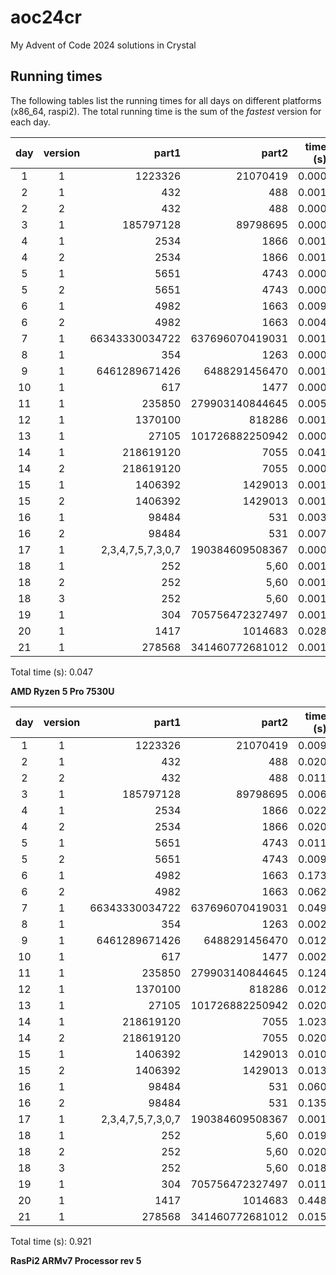 # aoc24cr
My Advent of Code 2024 solutions in Crystal

## Running times

The following tables list the running times for all days on different
platforms (x86_64, raspi2). The total running time is the sum of the
*fastest* version for each day.

  | day | version |             part1 |           part2 | time (s) | mem (kb)|
  |:---:|:-------:|------------------:|----------------:|---------:|---------:
  |   1 |       1 |           1223326 |        21070419 |    0.000 |  338.859|
  |   2 |       1 |               432 |             488 |    0.001 |  768.344|
  |   2 |       2 |               432 |             488 |    0.000 |  417.531|
  |   3 |       1 |         185797128 |        89798695 |    0.000 |  156.672|
  |   4 |       1 |              2534 |            1866 |    0.001 |   85.328|
  |   4 |       2 |              2534 |            1866 |    0.001 |   81.422|
  |   5 |       1 |              5651 |            4743 |    0.000 |  415.500|
  |   5 |       2 |              5651 |            4743 |    0.000 |  365.922|
  |   6 |       1 |              4982 |            1663 |    0.009 |  970.859|
  |   6 |       2 |              4982 |            1663 |    0.004 | 1128.141|
  |   7 |       1 |    66343330034722 | 637696070419031 |    0.001 |  768.906|
  |   8 |       1 |               354 |            1263 |    0.000 |  155.578|
  |   9 |       1 |     6461289671426 |   6488291456470 |    0.001 |  429.922|
  |  10 |       1 |               617 |            1477 |    0.000 |   96.594|
  |  11 |       1 |            235850 | 279903140844645 |    0.005 |  771.797|
  |  12 |       1 |           1370100 |          818286 |    0.001 |  393.656|
  |  13 |       1 |             27105 | 101726882250942 |    0.000 |  449.016|
  |  14 |       1 |         218619120 |            7055 |    0.041 |  519.984|
  |  14 |       2 |         218619120 |            7055 |    0.000 |  409.109|
  |  15 |       1 |           1406392 |         1429013 |    0.001 |  425.078|
  |  15 |       2 |           1406392 |         1429013 |    0.001 |  329.875|
  |  16 |       1 |             98484 |             531 |    0.003 | 1048.031|
  |  16 |       2 |             98484 |             531 |    0.007 | 3231.812|
  |  17 |       1 | 2,3,4,7,5,7,3,0,7 | 190384609508367 |    0.000 |   48.000|
  |  18 |       1 |               252 |            5,60 |    0.001 |  785.312|
  |  18 |       2 |               252 |            5,60 |    0.001 |  983.859|
  |  18 |       3 |               252 |            5,60 |    0.001 |  770.438|
  |  19 |       1 |               304 | 705756472327497 |    0.001 |  329.469|
  |  20 |       1 |              1417 |         1014683 |    0.028 |  347.922|
  |  21 |       1 |            278568 | 341460772681012 |    0.001 |   49.828|

  Total time (s): 0.047

  **AMD Ryzen 5 Pro 7530U**

  | day | version |             part1 |           part2 | time (s) | mem (kb)|
  |:---:|:-------:|------------------:|----------------:|---------:|---------:
  |   1 |       1 |           1223326 |        21070419 |    0.009 |  279.633|
  |   2 |       1 |               432 |             488 |    0.020 |  540.469|
  |   2 |       2 |               432 |             488 |    0.011 |  319.578|
  |   3 |       1 |         185797128 |        89798695 |    0.006 |  110.141|
  |   4 |       1 |              2534 |            1866 |    0.022 |   82.641|
  |   4 |       2 |              2534 |            1866 |    0.020 |   78.570|
  |   5 |       1 |              5651 |            4743 |    0.011 |  339.836|
  |   5 |       2 |              5651 |            4743 |    0.009 |  281.883|
  |   6 |       1 |              4982 |            1663 |    0.173 |  858.695|
  |   6 |       2 |              4982 |            1663 |    0.062 | 1008.734|
  |   7 |       1 |    66343330034722 | 637696070419031 |    0.049 |  512.883|
  |   8 |       1 |               354 |            1263 |    0.002 |  143.328|
  |   9 |       1 |     6461289671426 |   6488291456470 |    0.012 |  432.695|
  |  10 |       1 |               617 |            1477 |    0.002 |   93.289|
  |  11 |       1 |            235850 | 279903140844645 |    0.124 |  768.797|
  |  12 |       1 |           1370100 |          818286 |    0.012 |  346.055|
  |  13 |       1 |             27105 | 101726882250942 |    0.020 |  296.922|
  |  14 |       1 |         218619120 |            7055 |    1.023 |  361.508|
  |  14 |       2 |         218619120 |            7055 |    0.020 |  263.742|
  |  15 |       1 |           1406392 |         1429013 |    0.010 |  384.281|
  |  15 |       2 |           1406392 |         1429013 |    0.013 |  298.297|
  |  16 |       1 |             98484 |             531 |    0.060 |  890.586|
  |  16 |       2 |             98484 |             531 |    0.135 | 3220.648|
  |  17 |       1 | 2,3,4,7,5,7,3,0,7 | 190384609508367 |    0.001 |   35.648|
  |  18 |       1 |               252 |            5,60 |    0.019 |  600.594|
  |  18 |       2 |               252 |            5,60 |    0.020 |  686.352|
  |  18 |       3 |               252 |            5,60 |    0.018 |  632.500|
  |  19 |       1 |               304 | 705756472327497 |    0.011 |  237.344|
  |  20 |       1 |              1417 |         1014683 |    0.448 |  302.562|
  |  21 |       1 |            278568 | 341460772681012 |    0.015 |   47.789|

  Total time (s): 0.921

  **RasPi2 ARMv7 Processor rev 5**
